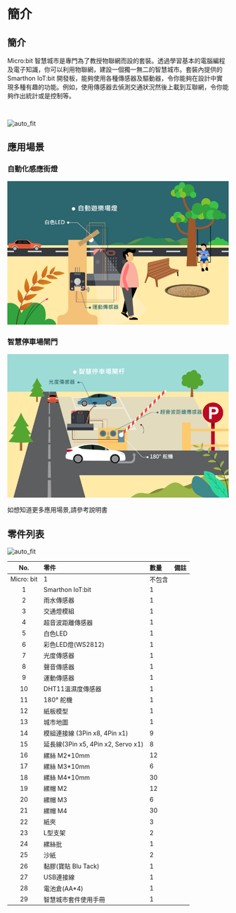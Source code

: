# 簡介

## 簡介
Micro:bit 智慧城市是專門為了教授物聯網而設的套裝。透過學習基本的電腦編程及電子知識，你可以利用物聯網，建設一個獨一無二的智慧城市。套裝內提供的Smarthon IoT:bit 開發板，能夠使用各種傳感器及驅動器，令你能夠在設計中實現多種有趣的功能。例如，使用傳感器去偵測交通狀況然後上載到互聯網，令你能夠作出統計或是控制等。

<BR><P>

![auto_fit](images/1_Intro/box.jpg)<BR><P>


## 應用場景
<H3>自動化感應街燈</H3><P>

![auto_fit](images/1_Intro/case01.png)

<H3>智慧停車場閘門</H3><P>

![auto_fit](images/1_Intro/case02.png)
<P>
如想知道更多應用場景,請參考說明書<P>

## 零件列表

![auto_fit](images/1_Intro/PartList.png)

No. | 零件 |數量|備註
:-: | :-- | :--| :--
|Micro: bit|1|不包含
1|Smarthon IoT:bit|1|
2|雨水傳感器|1|
3|交通燈模組|1|
4|超音波距離傳感器|1|
5|白色LED|1|
6|彩色LED燈(WS2812)|1|
7|光度傳感器|1|
8|聲音傳感器|1|
9|運動傳感器|1|
10|DHT11溫濕度傳感器|1|
11|180° 舵機|1|
12|紙板模型|1|
13|城市地圖|1|
14|模組連接線 (3Pin x8, 4Pin x1)|9|
15|延長線(3Pin x5, 4Pin x2, Servo x1)|8|
16|縲絲 M2*10mm|12|
17|縲絲 M3*10mm|6|
18|縲絲 M4*10mm|30|
19|縲帽 M2|12|
20|縲帽 M3|6|
21|縲帽 M4|30|
22|紙夾|3|
23|L型支架|2|
24|縲絲批|1|
25|沙紙|2|
26|黏膠(寶貼 Blu Tack)|1|
27|USB連接線|1|
28|電池倉(AA*4)|1|
29|智慧城市套件使用手冊|1|




